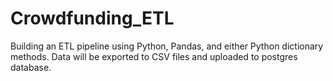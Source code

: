 # Crowdfunding_ETL

Building an ETL pipeline using Python, Pandas, and either Python dictionary methods. Data will be exported to CSV files and uploaded to postgres database.
